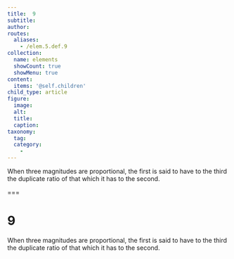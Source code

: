 ```yaml
---
title:  9
subtitle: 
author:
routes:
  aliases:
    - /elem.5.def.9
collection:
  name: elements
  showCount: true
  showMenu: true
content:
  items: '@self.children'
child_type: article
figure:
  image:
  alt:
  title:
  caption:
taxonomy:
  tag:
  category:
    - 
---
```


<p>When three magnitudes are proportional, the first is said to have to the third the <hi rend="bold">duplicate ratio</hi> of that which it has to the second.</p>

===

<h1>9</h1>
<p>When three magnitudes are proportional, the first is said to have to the third the <span class="bold">duplicate ratio</span> of that which it has to the second.</p>

